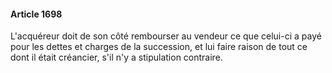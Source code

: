 #### Article 1698

L'acquéreur doit de son côté rembourser au vendeur ce que celui-ci a payé pour les dettes et charges de la succession, et lui faire raison de tout ce dont il était créancier, s'il n'y a stipulation contraire.

